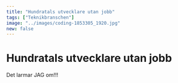 ```yaml
---
title: "Hundratals utvecklare utan jobb"
tags: ["Teknikbranschen"]
image: "../images/coding-1853305_1920.jpg"
new: false
---
```


# Hundratals utvecklare utan jobb

Det larmar JAG om!!!